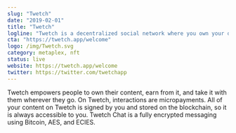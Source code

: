 ```yaml
---
slug: "Twetch"
date: "2019-02-01"
title: "Twetch"
logline: "Twetch is a decentralized social network where you own your data and earn money for your content."
cta: "https://twetch.app/welcome"
logo: /img/Twetch.svg
category: metaplex, nft
status: live
website: https://twetch.app/welcome
twitter: https://twitter.com/twetchapp
---
```


Twetch empowers people to own their content, earn from it, and take it with them wherever they go. On Twetch, interactions are micropayments. All of your content on Twetch is signed by you and stored on the blockchain, so it is always accessible to you. Twetch Chat is a fully encrypted messaging using Bitcoin, AES, and ECIES.